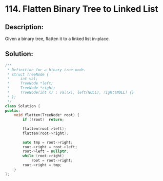 # 114. Flatten Binary Tree to Linked List

## Description:

Given a binary tree, flatten it to a linked list in-place.

## Solution:

```c++
/**
 * Definition for a binary tree node.
 * struct TreeNode {
 *     int val;
 *     TreeNode *left;
 *     TreeNode *right;
 *     TreeNode(int x) : val(x), left(NULL), right(NULL) {}
 * };
 */
class Solution {
public:
    void flatten(TreeNode* root) {
        if (!root)  return;
        
        flatten(root->left);
        flatten(root->right);
        
        auto tmp = root->right;
        root->right = root->left;
        root->left = nullptr;
        while (root->right)
            root = root->right;
        root->right = tmp;
    }
};
```

<!-- remark：

-  -->
